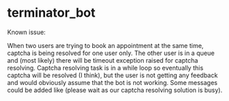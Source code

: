 # terminator_bot

Known issue:

When two users are trying to book an appointment at the same time, captcha is being resolved for one user only. The other user is in a queue and (most likely) there will be timeout exception raised for captcha resolving. Captcha resolving task is in a while loop so eventually this captcha will be resolved (I think), but the user is not getting any feedback and would obviously assume that the bot is not working. Some messages could be added like (please wait as our captcha resolving solution is busy).
